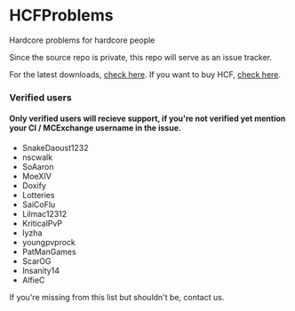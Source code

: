 # HCFProblems
Hardcore problems for hardcore people

Since the source repo is private, this repo will serve as an issue tracker.

For the latest downloads, [check here](https://ci.drtshock.net/job/HCFactions/).
If you want to buy HCF, [check here](https://mcexchange.org/resources/hcfactions.2/).

### Verified users
#### Only verified users will recieve support, if you're not verified yet mention your CI / MCExchange username in the issue.
* SnakeDaoust1232
* nscwalk
* SoAaron
* MoeXIV
* Doxify
* Lotteries 
* SaiCoFlu
* Lilmac12312 
* KriticalPvP 
* lyzha
* youngpvprock
* PatManGames 
* ScarOG
* Insanity14
* AlfieC

If you're missing from this list but shouldn't be, contact us. 
